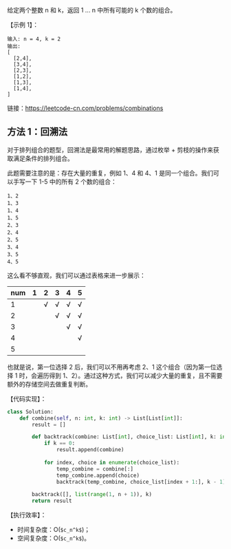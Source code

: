 给定两个整数 n 和 k，返回 1 ... n 中所有可能的 k 个数的组合。

【示例 1】：
```
输入: n = 4, k = 2
输出:
[
  [2,4],
  [3,4],
  [2,3],
  [1,2],
  [1,3],
  [1,4],
]
```

链接：https://leetcode-cn.com/problems/combinations

## 方法 1：回溯法
对于排列组合的题型，回溯法是最常用的解题思路，通过枚举 + 剪枝的操作来获取满足条件的排列组合。

此题需要注意的是：存在大量的重复，例如 1、4 和 4、1 是同一个组合。我们可以手写一下 1-5 中的所有 2 个数的组合：
```
1、2
1、3
1、4
1、5
2、3
2、4
2、5
3、4
3、5
4、5
```

这么看不够直观，我们可以通过表格来进一步展示：

num | 1 | 2 | 3 | 4 | 5
---|---|---|---|---|---
1 | | √ | √ | √ | √
2 | | | √ | √ | √
3 | | | | √ | √
4 | | | | | √
5 | | | | | |

也就是说，第一位选择 2 后，我们可以不用再考虑 2、1 这个组合（因为第一位选择 1 时，会遍历得到 1、2）。通过这种方式，我们可以减少大量的重复，且不需要额外的存储空间去做重复判断。


【代码实现】：
```python
class Solution:
    def combine(self, n: int, k: int) -> List[List[int]]:
        result = []

        def backtrack(combine: List[int], choice_list: List[int], k: int):
            if k == 0:
                result.append(combine)
            
            for index, choice in enumerate(choice_list):
                temp_combine = combine[:]
                temp_combine.append(choice)
                backtrack(temp_combine, choice_list[index + 1:], k - 1)
            
        backtrack([], list(range(1, n + 1)), k)
        return result
```

【执行效率】：
- 时间复杂度：O(`$c_n^k$`)；
- 空间复杂度：O(`$c_n^k$`)。
